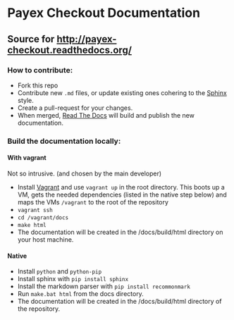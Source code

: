 # Payex Checkout Documentation

## Source for http://payex-checkout.readthedocs.org/

### How to contribute:
* Fork this repo
* Contribute new `.md` files, or update existing ones cohering to the [Sphinx](http://sphinx-doc.org/) style.
* Create a pull-request for your changes.
* When merged, [Read The Docs](https://readthedocs.org/) will build and publish the new documentation.

### Build the documentation locally:
#### With vagrant
Not so intrusive. (and chosen by the main developer)
* Install [Vagrant](https://www.vagrantup.com/) and use `vagrant up` in the root directory.
This boots up a VM, gets the needed dependencies (listed in the native step below) and maps the VMs `/vagrant` to the root of the repository
* `vagrant ssh`
* `cd /vagrant/docs`
* `make html`
* The documentation will be created in the /docs/build/html directory on your host machine.

#### Native
* Install `python` and `python-pip`
* Install sphinx with `pip install sphinx`
* Install the markdown parser with `pip install recommonmark`
* Run `make.bat html` from the docs directory.
* The documentation will be created in the /docs/build/html directory of the repository.
